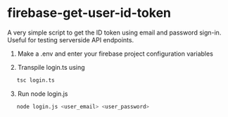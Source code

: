 # firebase-get-user-id-token

A very simple script to get the ID token using email and password sign-in. Useful for testing serverside API endpoints.

1. Make a .env and enter your firebase project configuration variables

2. Transpile login.ts using

```bash
   tsc login.ts
```

3. Run node login.js

```bash
   node login.js <user_email> <user_password>
```
